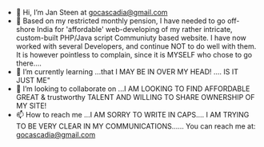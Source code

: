 - 👋 Hi, I’m Jan Steen at gocascadia@gmail.com 
- 👀 Based on my restricted monthly pension, I have needed to go off-shore India for 'affordable' web-developing of my rather intricate, custom-built PHP/Java script Communiuty based website. I have now worked with several Developers, and continue NOT to do well with them. It is however pointless to complain, since it is MYSELF who chose to go there....
- 🌱 I’m currently learning ...that I MAY BE IN OVER MY HEAD! .... IS IT JUST ME"
- 💞️ I’m looking to collaborate on ...I AM LOOKING TO FIND AFFORDABLE GREAT & trustworthy TALENT AND WILLING TO SHARE OWNERSHIP OF MY SITE!
- 📫 How to reach me ...I AM SORRY TO WRITE IN CAPS.... I AM TRYING TO BE VERY CLEAR IN MY COMMUNICATIONS...... You can reach me at: gocascadia@gmail.com 

<!---
GOcasca/GOcasca is a ✨ special ✨ repository because its `README.md` (this file) appears on your GitHub profile.
You can click the Preview link to take a look at your changes.
--->
